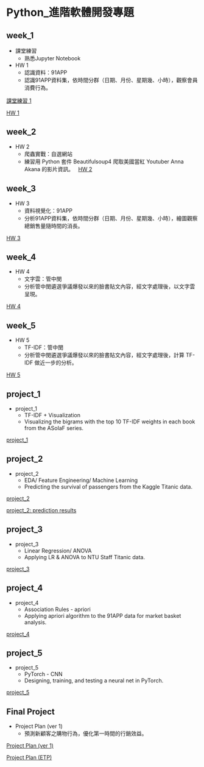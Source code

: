 # Python_進階軟體開發專題

## week_1
+ 課堂練習
  + 熟悉Jupyter Notebook
+ HW 1
  + 認識資料：91APP
  + 認識91APP資料集，依時間分群（日期、月份、星期幾、小時），觀察會員消費行為。

[課堂練習 1](https://github.com/JessieChiu/CSXSpring2018_Python/blob/master/week_1/week_1_first_meet.ipynb)

[HW 1](https://github.com/JessieChiu/CSXSpring2018_Python/blob/master/week_1/week_1_91APP_EDA.ipynb)

## week_2
+ HW 2
  + 爬蟲實戰：自選網站
  + 練習用 Python 套件 Beautifulsoup4 爬取美國當紅 Youtuber Anna Akana 的影片資訊。
  
[HW 2](https://github.com/JessieChiu/CSXSpring2018_Python/blob/master/week_2/week_2_youtube_crawler.ipynb)

## week_3
+ HW 3
  + 資料視覺化：91APP
  + 分析91APP資料集，依時間分群（日期、月份、星期幾、小時），繪圖觀察總銷售量隨時間的消長。

[HW 3](https://github.com/JessieChiu/CSXSpring2018_Python/blob/master/week_3/week_3_91APP_Viz.ipynb)

## week_4
+ HW 4
  + 文字雲：管中閔
  + 分析管中閔遴選爭議爆發以來的臉書貼文內容，經文字處理後，以文字雲呈現。

[HW 4](http://nbviewer.jupyter.org/github/JessieChiu/CSXSpring2018_Python/blob/520e44ecf2ae9736ad772dd4c1c856a321b5caeb/week_4/week_4_CMKuan_wordcloud.ipynb)

## week_5
+ HW 5
  + TF-IDF：管中閔
  + 分析管中閔遴選爭議爆發以來的臉書貼文內容，經文字處理後，計算 TF-IDF 做近一步的分析。
  
[HW 5](http://nbviewer.jupyter.org/github/JessieChiu/CSXSpring2018_Python/blob/520e44ecf2ae9736ad772dd4c1c856a321b5caeb/week_5/week_5_CMKuan_tfidf.ipynb)

## project_1
+ project_1
  + TF-IDF + Visualization
  + Visualizing the bigrams with the top 10 TF-IDF weights in each book from the ASoIaF series.
  
[project_1](http://nbviewer.jupyter.org/github/JessieChiu/CSXSpring2018_Python/blob/520e44ecf2ae9736ad772dd4c1c856a321b5caeb/project_1/project_1.ipynb)

## project_2
+ project_2
  + EDA/ Feature Engineering/ Machine Learning
  + Predicting the survival of passengers from the Kaggle Titanic data.

[project_2](https://github.com/JessieChiu/CSXSpring2018_Python/blob/master/project_2/project_2.ipynb)

[project_2: prediction results](https://github.com/JessieChiu/CSXSpring2018_Python/blob/master/project_2/Titanic-submission.csv)

## project_3
+ project_3
  + Linear Regression/ ANOVA
  + Applying LR & ANOVA to NTU Staff Titanic data.

[project_3](https://github.com/janeru/b3801053csx/blob/master/project3/project3.ipynb)

## project_4
+ project_4
  + Association Rules - apriori
  + Applying apriori algorithm to the 91APP data for market basket analysis.

[project_4](https://github.com/JessieChiu/CSXSpring2018_Python/blob/master/project_4/project_4.ipynb)

## project_5
+ project_5
  + PyTorch - CNN
  + Designing, training, and testing a neural net in PyTorch.

[project_5](https://github.com/janeru/b3801053csx/blob/master/project5/project5.ipynb)

## Final Project
+ Project Plan (ver 1)
  + 預測新顧客之購物行為，優化第一時間的行銷效益。

[Project Plan (ver 1)](https://docs.google.com/presentation/d/1JE6IMiRjYrbs5z4N38zpHTKTqVmazz3DJnBcOPgAveU/edit?usp=sharing)

[Project Plan (ETP)](https://docs.google.com/presentation/d/1yM0BHpVoJW_gpauKf0o8C4OkYRC5TFk-rC7io2w5qYU/edit?usp=sharing)
